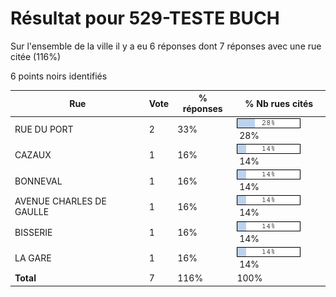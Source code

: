 # Résultat pour 529-TESTE BUCH

Sur l'ensemble de la ville il y a eu 6 réponses dont 7 réponses avec une rue citée (116%)

6 points noirs identifiés

| Rue | Vote | % réponses | % Nb rues cités|
|-----|------|------------|----------------|
| RUE DU PORT | 2 | 33% | <img src="../../img/bar_28.gif" />&nbsp;28%|
| CAZAUX | 1 | 16% | <img src="../../img/bar_14.gif" />&nbsp;14%|
| BONNEVAL | 1 | 16% | <img src="../../img/bar_14.gif" />&nbsp;14%|
| AVENUE CHARLES DE GAULLE | 1 | 16% | <img src="../../img/bar_14.gif" />&nbsp;14%|
| BISSERIE | 1 | 16% | <img src="../../img/bar_14.gif" />&nbsp;14%|
| LA GARE | 1 | 16% | <img src="../../img/bar_14.gif" />&nbsp;14%|
| **Total** | 7 | 116% | 100%|
